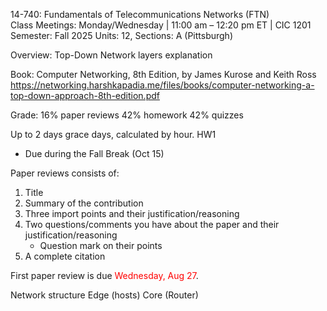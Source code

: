 14-740: Fundamentals of Telecommunications Networks (FTN)  
Class Meetings: Monday/Wednesday | 11:00 am – 12:20 pm ET | CIC 1201  
Semester: Fall 2025
Units: 12, Sections: A (Pittsburgh)

Overview: 
Top-Down Network layers explanation

Book:
Computer Networking, 8th Edition, by James Kurose and Keith Ross
https://networking.harshkapadia.me/files/books/computer-networking-a-top-down-approach-8th-edition.pdf

Grade:
16% paper reviews
42% homework
42% quizzes

Up to 2 days grace days, calculated by hour.
HW1
- Due during the Fall Break (Oct 15)

Paper reviews consists of:
1. Title
2. Summary of the contribution
3. Three import points and their justification/reasoning
4. Two questions/comments you have about the paper and their justification/reasoning
	- Question mark on their points
5. A complete citation

First paper review is due <span style="color:red">Wednesday, Aug 27</span>.

Network structure
Edge (hosts)
Core (Router)


